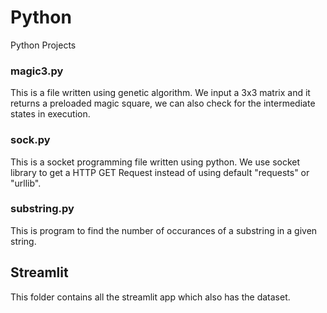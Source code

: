 # Python
Python Projects

### magic3.py
This is a file written using genetic algorithm. We input a 3x3 matrix and it returns a preloaded magic square, we can also check for the intermediate states in execution.

### sock.py
This is a socket programming file written using python. We use socket library to get a HTTP GET Request instead of using default "requests" or "urllib".

### substring.py
This is program to find the number of occurances of a substring in a given string.

## Streamlit
This folder contains all the streamlit app which also has the dataset. 
